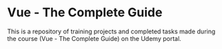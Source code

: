 # Vue - The Complete Guide

This is a repository of training projects and completed tasks made during the course (Vue - The Complete Guide) on the Udemy portal.
